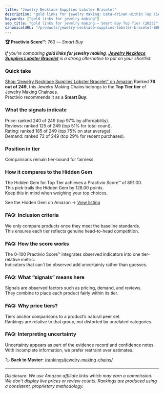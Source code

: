 ```yaml
---
title: "Jewelry Necklace Supplies Lobster Bracelet"
description: "gold links for jewelry making: Data-driven within Top Tier ranking using the Practivio Score™. Positioned by quality, value, demand, findability, momentum."
keywords: ["gold links for jewelry making"]
seo_title: "gold links for jewelry making — Smart Buy Top Tier (2025)"
canonicalURL: "/products/jewelry-necklace-supplies-lobster-bracelet-B0BP5CMFNH/"
---
```


**🏆 Practivio Score™:** 763 — _Smart Buy_


*If you're comparing **gold links for jewelry making**, **[Jewelry Necklace Supplies Lobster Bracelet](https://www.amazon.com/dp/B0BP5CMFNH?tag=practivio-20)** is a strong alternative to put on your shortlist.*
### Quick take
[Shop “Jewelry Necklace Supplies Lobster Bracelet” on Amazon](https://www.amazon.com/dp/B0BP5CMFNH?tag=practivio-20)
Ranked **76 out of 249**, this Jewelry Making Chains belongs to the **Top Tier tier** of Jewelry Making Chainses.  
Practivio recommends it as a **Smart Buy**.

### What the signals indicate
Price: ranked 240 of 249 (top 97% by affordability).  
Reviews: ranked 125 of 249 (top 51% for total count).  
Rating: ranked 185 of 249 (top 75% on star average).  
Demand: ranked 72 of 249 (top 29% for recent purchases).

### Position in tier
Comparisons remain tier-bound for fairness.

### How it compares to the Hidden Gem
The Hidden Gem for Top Tier achieves a Practivio Score™ of 891.00.  
This pick trails the Hidden Gem by 128.00 points.  
Keep this in mind when weighing your top choices.  

See the Hidden Gem on Amazon → [View listing](https://www.amazon.com/dp/B07MCL5GQ3?tag=practivio-20)

### FAQ: Inclusion criteria
We only compare products once they meet the baseline standards.  
This ensures each tier reflects genuine head-to-head competition.

### FAQ: How the score works
The 0–100 Practivio Score™ integrates observed indicators into one tier-relative metric.  
Indicators that can’t be observed add uncertainty rather than guesses.

### FAQ: What “signals” means here
Signals are observed factors such as pricing, demand, and reviews.  
They combine to place each product fairly within its tier.

### FAQ: Why price tiers?
Tiers anchor comparisons to a product’s natural peer set.  
Rankings are relative to that group, not distorted by unrelated categories.

### FAQ: Interpreting uncertainty
Uncertainty appears as part of the evidence record and confidence notes.  
With incomplete information, we prefer restraint over estimates.


🏷️ **Back to Master:** [/rankings/jewelry-making-chains/](/rankings/jewelry-making-chains/)

---
_Disclosure: We use Amazon affiliate links which may earn a commission. We don’t display live prices or review counts. Rankings are produced using a consistent, proprietary methodology._
